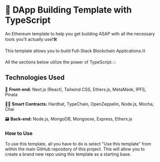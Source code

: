 # 🧰 DApp Building Template with TypeScript

An Ethereum template to help you get building ASAP with all the necessary tools you'll actually use!🛠️

This template allows you to build Full-Stack Blockchain Applications.⛓️

All the sections below utilize the power of TypeScript.💥

## Technologies Used

🎨 __Front-end:__
Next.js (React), Tailwind CSS, Ethers.js, MetaMask, IPFS, Pinata

👷‍♂️ __Smart Contracts:__
Hardhat, TypeChain, OpenZeppelin, Node.js, Mocha, Chai

🗃️ __Back-end:__
Node.js, MongoDB, Mongoose, Express, Ethers.js

### How to Use

To use this template, all you have to do is select "Use this template" from within the main GitHub repository of this project.
This will allow you to create a brand new repo using this template as a starting base.
